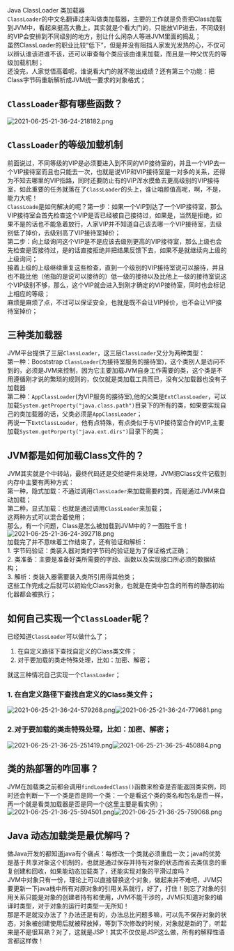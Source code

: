 Java ClassLoader 类加载器<br />`ClassLoader`的中文名翻译过来叫做类加载器，主要的工作就是负责把Class加载到JVM中，看起来挺高大撒上，其实就是个看大门的，只能放VIP进去，不同级别的VIP会安排到不同级别的地方，别让什么闲杂人等进JVM里面的捣乱；<br />虽然ClassLoader的职业比较“低下”，但是并没有阻挡人家发光发热的心，不仅可以辨认谁该进谁不该，还可以审查每个类应该由谁来加载，而且是一种父优先的等级加载机制；<br />还没完，人家觉悟高着呢，谁说看大门的就不能出成绩？还有第三个功能：把Class字节码重新解析成JVM统一要求的对象格式；
<a name="YMlA2"></a>
## `ClassLoader`都有哪些函数？
 ![2021-06-25-21-36-24-218182.png](https://cdn.nlark.com/yuque/0/2021/png/396745/1624628317821-ec7e1fb7-faae-4f7e-8343-029b02dda553.png#clientId=u7ee0ecb2-6a28-4&from=ui&id=u1b5efcfd&originHeight=300&originWidth=722&originalType=binary&ratio=3&size=68528&status=done&style=shadow&taskId=udff41488-e257-45fa-bc67-9743842fc34)
<a name="mzmt0"></a>
## `ClassLoader`的等级加载机制
前面说过，不同等级的VIP是必须要进入到不同的VIP接待室的，并且一个VIP去一个VIP接待室而且也只能去一次，也就是说VIP和VIP接待室是一对多的关系，还得为不知去哪里的VIP指路，同时还要防止有的VIP浑水摸鱼去更高级别的VIP接待室，如此重要的任务就落在了`ClassLoader`的头上，谁让咱颜值高呢，啊，不是，能力大呢！<br />`ClassLoade`是如何解决的呢？第一步：如果一个VIP到达了一个VIP接待室，那么VIP接待室会首先检查这个VIP是否已经被自己接待过，如果是，当然是拒绝，如果不是的话也不能急着放行，人家VIP并不知道自己该去哪一个VIP接待室，去级别低了掉价，去级别高了VIP接待室掉价；<br />第二步：向上级询问这个VIP是不是应该去级别更高的VIP接待室，那么上级也会先检查是否接待过，是的话直接拒绝并把结果反馈下去，如果不是就继续向上级的上级询问；<br />接着上级的上级继续重复这些检查，直到一个级别的VIP接待室说可以接待，并且也不能比他（他指的是说可以接待的）低一级的接待以及比他上一级的接待室说这个VIP级别不够，那么，这个VIP就会进入到刚才确定的VIP接待室，同时也会标记上相应的等级；<br />麻烦是麻烦了点，不过可以保证安全，也就是既不会让VIP掉价，也不会让VIP接待室掉价；
<a name="zAvKk"></a>
## 三种类加载器
JVM平台提供了三层`ClassLoader`，这三层`ClassLoader`又分为两种类型：<br />第一种：Booststrap `ClassLoader`(为接待室服务的接待室)，这个类别人是访问不到的，必须是JVM来控制，因为它主要加载JVM自身工作需要的类，这个类是不用遵循刚才说的繁琐的规则的，仅仅就是类加载工具而已，没有父加载器也没有子加载器<br />第二种：`AppClassLoader`(为VIP服务的接待室),他的父类是`ExtClassLoader`，可以加载`System.getProperty("java.class.path")`目录下的所有的类，如果要实现自己的类加载器的话，父类必须是`AppClassLoader`；<br />再说一下`ExtClassLoader`，他有点特殊，有点类似于与VIP接待室合作的VIP,主要加载`System.getPorperty("java.ext.dirs")`目录下的类；
<a name="GOPhN"></a>
## JVM都是如何加载Class文件的？
JVM其实就是个中转站，最终代码还是交给硬件来处理，JVM把Class文件记载到内存中主要有两种方式：<br />第一种，隐式加载：不通过调用`ClassLoader`来加载需要的类，而是通过JVM来自动加载；<br />第二种，显式加载：也就是通过调用`ClassLoader`来加载；<br />这两种方式可以混合着使用；<br />那么，有一个问题，Class是怎么被加载到JVM中的？一图胜千言！<br />![2021-06-25-21-36-24-392718.png](https://cdn.nlark.com/yuque/0/2021/png/396745/1624628330538-d8717982-2739-4025-bfd5-8bc82ea44883.png#clientId=u7ee0ecb2-6a28-4&from=ui&id=ufd06259f&originHeight=481&originWidth=757&originalType=binary&ratio=3&size=64858&status=done&style=shadow&taskId=u874b154b-4fb2-4071-8b66-ebdaa93d923)<br />加载完了并不意味着工作结束了，还有验证和解析：<br />1. 字节码验证：类装入器对类的字节码的验证是为了保证格式正确；<br />2. 类准备：主要是准备好类所需要的字段、函数以及实现接口所必须的数据结构；<br />3. 解析：类装入器需要装入类所引用得其他类；<br />这些工作完成之后就可以初始化Class对象，也就是在类中包含的所有的静态初始化器都会被执行；
<a name="mL8kJ"></a>
## 如何自己实现一个`ClassLoader`呢？
已经知道`ClassLoader`可以做什么了；

1.  在自定义路径下查找自定义的Class类文件；
2.  对于要加载的类走特殊处理，比如：加密、解密；

就这三种情况自己实现一个`ClassLoader`；
<a name="yPd2j"></a>
### 1. 在自定义路径下查找自定义的Class类文件；
![2021-06-25-21-36-24-579268.png](https://cdn.nlark.com/yuque/0/2021/png/396745/1624628342108-c7f067df-fef1-48b3-abc9-768bc434b7b7.png#clientId=u7ee0ecb2-6a28-4&from=ui&id=uf2b429bd&originHeight=593&originWidth=503&originalType=binary&ratio=3&size=37467&status=done&style=none&taskId=u2e19b504-b42b-4542-997f-66d10b314f5)![2021-06-25-21-36-24-779681.png](https://cdn.nlark.com/yuque/0/2021/png/396745/1624628342132-4537b01e-11d4-405c-8bdb-7ccb6b0e8788.png#clientId=u7ee0ecb2-6a28-4&from=ui&id=u8053c3cc&originHeight=514&originWidth=498&originalType=binary&ratio=3&size=28178&status=done&style=none&taskId=u7d7b3614-690f-453f-9340-1831c875773)
<a name="J6IQE"></a>
### 2.对于要加载的类走特殊处理，比如：加密、解密；
 ![2021-06-25-21-36-25-251419.png](https://cdn.nlark.com/yuque/0/2021/png/396745/1624628359769-644bad96-4e2b-4977-a333-45344be45b8f.png#clientId=u7ee0ecb2-6a28-4&from=ui&id=ue88bc295&originHeight=580&originWidth=493&originalType=binary&ratio=3&size=34151&status=done&style=none&taskId=u69fe753a-83e1-450b-9e11-0fc860e3bc7)![2021-06-25-21-36-25-450884.png](https://cdn.nlark.com/yuque/0/2021/png/396745/1624628359785-bc0e056a-123b-4e43-beb5-b79f296eb377.png#clientId=u7ee0ecb2-6a28-4&from=ui&id=u94401a2e&originHeight=554&originWidth=495&originalType=binary&ratio=3&size=28597&status=done&style=none&taskId=ucf0b1a2e-22a1-47f8-9f97-2eebf3eb490)
<a name="rn0KG"></a>
## 类的热部署的咋回事？
JVM在加载类之前都会调用`findLoadedClass()`函数来检查是否能返回类实例，同时还会判断一下一个类是否是同一个类：一个是看这个类的类名和包名是否一样，再一个就是看类加载器是否是同一个(这里主要是看实例)；<br />![2021-06-25-21-36-25-594501.png](https://cdn.nlark.com/yuque/0/2021/png/396745/1624628373268-d6eab551-624b-47be-990e-6e1cc9893705.png#clientId=u7ee0ecb2-6a28-4&from=ui&id=u04ff7936&originHeight=588&originWidth=498&originalType=binary&ratio=3&size=38924&status=done&style=none&taskId=ubb8da0f2-54f4-4f90-84f1-7ef5ada9a54)![2021-06-25-21-36-25-759068.png](https://cdn.nlark.com/yuque/0/2021/png/396745/1624628373259-2d8dad11-eeda-48ac-be38-77236db68146.png#clientId=u7ee0ecb2-6a28-4&from=ui&id=u98ea1039&originHeight=483&originWidth=497&originalType=binary&ratio=3&size=24321&status=done&style=none&taskId=ufce2d436-7b4f-42d9-a086-bfff5a5a7c4)
<a name="fioVV"></a>
## Java 动态加载类是最优解吗？
做Java开发的都知道java有个痛点：每修改一个类就必须重启一次；java的优势是基于共享对象这个机制的，也就是通过保存并持有对象的状态而省去类信息的重复创建和回收，如果能动态加载类了，还能实现对象的平滑过度吗？ <br /> JVM中对象只有一份，理论上可以直接替换这个对象，做起来并不难吧，JVM只要更新一下java栈中所有对原对象的引用关系就行，好了，打住！别忘了对象的引用关系只能是对象的创建者持有和使用，JVM不能干涉的，JVM只知道对象的编译时类型，对于对象的运行时类型一无所知！<br />那是不是就没办法了？办法还是有的，办法总比问题多嘛，可以先不保存对象的状态，对象被创建使用后就被释放掉，等到下次修改的时候，对象就是新的了，听起来是不是很耳熟？对了，这就是JSP！其实不仅仅是JSP这么做，所有的解释性语言都这样做！
